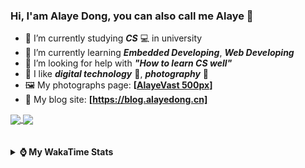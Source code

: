### Hi, **I'am Alaye Dong**, you can also call me **Alaye** 👋

- 📖 I’m currently studying ***CS*** 💻 in university
- 🌱 I’m currently learning ***Embedded Developing***, ***Web Developing***
- 🤔 I’m looking for help with ***"How to learn CS well"***
- 🤩 I like ***digital technology*** 📱, ***photography*** 📸
- 🖼️ My photographs page: **[[AlayeVast 500px](https://500px.com.cn/AlayeVast)]**
- 📰 My blog site: **[https://blog.alayedong.cn]**

<!--
[![Alaye's GitHub stats](https://github-readme-stats.vercel.app/api?username=Alaye-Dong&custom_title=Alaye%20Dong`s%20GitHub%20stats&show_icons=true&rank_icon=percentile&theme=transparent&include_all_commits=true&count_private=true)](https://github.com/anuraghazra/github-readme-stats) 
[![Top Langs](https://github-readme-stats.vercel.app/api/top-langs/?username=Alaye-Dong\&layout=compact&theme=transparent)](https://github.com/anuraghazra/github-readme-stats)
-->
<a href="https://github.com/anuraghazra/github-readme-stats">
  <img height=200 align="center" src="https://github-readme-stats.vercel.app/api?username=Alaye-Dong&custom_title=Alaye%20Dong`s%20GitHub%20stats&show_icons=true&rank_icon=percentile&theme=transparent&include_all_commits=true&count_private=true" />
</a>
<a href="https://github.com/anuraghazra/convoychat">
  <img height=200 align="center" src="https://github-readme-stats.vercel.app/api/top-langs/?username=Alaye-Dong&layout=compact&theme=transparent&include_all_commits=true&count_private=true&langs_count=8&card_width=300" />
</a>

<br />
<br />

<div style="display:none"> 
  <img src="https://visitor-badge.laobi.icu/badge?page_id=Alaye-Dong.Alaye-Dong"/>
</div>
<br />

<details>	
  <summary><b> ⌚ My WakaTime Stats </b></summary>

<br />

<!--START_SECTION:waka-->
![Code Time](http://img.shields.io/badge/Code%20Time-439%20hrs%204%20mins-blue)

![Profile Views](http://img.shields.io/badge/Profile%20Views-0-blue)

![Lines of code](https://img.shields.io/badge/From%20Hello%20World%20I%27ve%20Written-1.2%20million%20lines%20of%20code-blue)

**🐱 My GitHub Data** 

> 📦 262.6 kB Used in GitHub's Storage 
 > 
> 🚫 Not Opted to Hire
 > 
> 📜 28 Public Repositories 
 > 
> 🔑 5 Private Repositories 
 > 
**I'm a Night 🦉** 

```text
🌞 Morning                103 commits         ██░░░░░░░░░░░░░░░░░░░░░░░   07.28 % 
🌆 Daytime                438 commits         ████████░░░░░░░░░░░░░░░░░   30.98 % 
🌃 Evening                600 commits         ███████████░░░░░░░░░░░░░░   42.43 % 
🌙 Night                  273 commits         █████░░░░░░░░░░░░░░░░░░░░   19.31 % 
```
📅 **I'm Most Productive on Thursday** 

```text
Monday                   240 commits         ████░░░░░░░░░░░░░░░░░░░░░   16.97 % 
Tuesday                  173 commits         ███░░░░░░░░░░░░░░░░░░░░░░   12.23 % 
Wednesday                166 commits         ███░░░░░░░░░░░░░░░░░░░░░░   11.74 % 
Thursday                 241 commits         ████░░░░░░░░░░░░░░░░░░░░░   17.04 % 
Friday                   199 commits         ████░░░░░░░░░░░░░░░░░░░░░   14.07 % 
Saturday                 160 commits         ███░░░░░░░░░░░░░░░░░░░░░░   11.32 % 
Sunday                   235 commits         ████░░░░░░░░░░░░░░░░░░░░░   16.62 % 
```


📊 **This Week I Spent My Time On** 

```text
💬 Programming Languages: 
Jupyter                  5 hrs 46 mins       ████████████░░░░░░░░░░░░░   46.02 % 
Python                   3 hrs 4 mins        ██████░░░░░░░░░░░░░░░░░░░   24.50 % 
YAML                     53 mins             ██░░░░░░░░░░░░░░░░░░░░░░░   07.07 % 
Java                     50 mins             ██░░░░░░░░░░░░░░░░░░░░░░░   06.69 % 
XML                      43 mins             █░░░░░░░░░░░░░░░░░░░░░░░░   05.74 % 

🔥 Editors: 
PyCharm                  9 hrs 10 mins       ██████████████████░░░░░░░   73.16 % 
IntelliJ IDEA            2 hrs 33 mins       █████░░░░░░░░░░░░░░░░░░░░   20.41 % 
VS Code                  48 mins             ██░░░░░░░░░░░░░░░░░░░░░░░   06.43 % 

🐱‍💻 Projects: 
supermarketAnalytics     5 hrs 23 mins       ███████████░░░░░░░░░░░░░░   43.01 % 
exp1BigDataSpider        2 hrs 5 mins        ████░░░░░░░░░░░░░░░░░░░░░   16.68 % 
Class0331                1 hr 17 mins        ███░░░░░░░░░░░░░░░░░░░░░░   10.31 % 
sky-take-out             59 mins             ██░░░░░░░░░░░░░░░░░░░░░░░   07.95 % 
spring-mvc-demo          56 mins             ██░░░░░░░░░░░░░░░░░░░░░░░   07.50 % 
```

**I Mostly Code in C** 

```text
TypeScript               6 repos             █████░░░░░░░░░░░░░░░░░░░░   18.75 % 
Java                     4 repos             ███░░░░░░░░░░░░░░░░░░░░░░   12.50 % 
JavaScript               3 repos             ██░░░░░░░░░░░░░░░░░░░░░░░   09.38 % 
Python                   2 repos             ██░░░░░░░░░░░░░░░░░░░░░░░   06.25 % 
CSS                      1 repo              █░░░░░░░░░░░░░░░░░░░░░░░░   03.12 % 
```



**Timeline**

![Lines of Code chart](https://raw.githubusercontent.com/Alaye-Dong/Alaye-Dong/main/assets/bar_graph.png)


 Last Updated on 01/04/2025 18:49:26 UTC
<!--END_SECTION:waka-->

</details>
